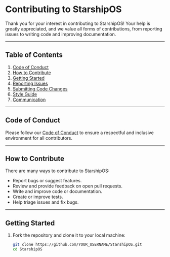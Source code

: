 # Contributing to StarshipOS

Thank you for your interest in contributing to StarshipOS! Your help is greatly appreciated, and we value all forms of contributions, from reporting issues to writing code and improving documentation.

---

## Table of Contents
1. [Code of Conduct](#code-of-conduct)
2. [How to Contribute](#how-to-contribute)
3. [Getting Started](#getting-started)
4. [Reporting Issues](#reporting-issues)
5. [Submitting Code Changes](#submitting-code-changes)
6. [Style Guide](#style-guide)
7. [Communication](#communication)

---

## Code of Conduct
Please follow our [Code of Conduct](./CODE_OF_CONDUCT.md) to ensure a respectful and inclusive environment for all contributors.

---

## How to Contribute
There are many ways to contribute to StarshipOS:
- Report bugs or suggest features.
- Review and provide feedback on open pull requests.
- Write and improve code or documentation.
- Create or improve tests.
- Help triage issues and fix bugs.

---

## Getting Started
1. Fork the repository and clone it to your local machine:
   ```bash
   git clone https://github.com/YOUR_USERNAME/StarshipOS.git
   cd StarshipOS
